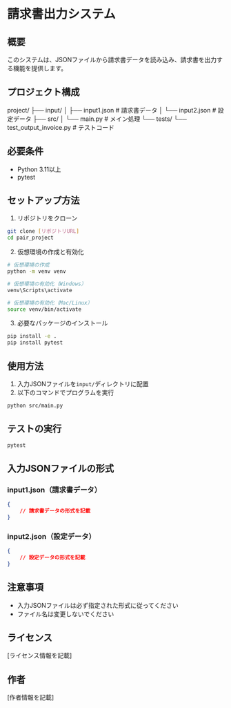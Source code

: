 # 請求書出力システム

## 概要
このシステムは、JSONファイルから請求書データを読み込み、請求書を出力する機能を提供します。

## プロジェクト構成
project/
├── input/
│ ├── input1.json # 請求書データ
│ └── input2.json # 設定データ
├── src/
│ └── main.py # メイン処理
└── tests/
└── test_output_invoice.py # テストコード

## 必要条件
- Python 3.11以上
- pytest

## セットアップ方法
1. リポジトリをクローン
```bash
git clone [リポジトリURL]
cd pair_project
```

2. 仮想環境の作成と有効化
```bash
# 仮想環境の作成
python -m venv venv

# 仮想環境の有効化（Windows）
venv\Scripts\activate

# 仮想環境の有効化（Mac/Linux）
source venv/bin/activate
```

3. 必要なパッケージのインストール
```bash
pip install -e .
pip install pytest
```

## 使用方法
1. 入力JSONファイルを`input/`ディレクトリに配置
2. 以下のコマンドでプログラムを実行
```bash
python src/main.py
```

## テストの実行
```bash
pytest
```

## 入力JSONファイルの形式
### input1.json（請求書データ）
```json
{
    // 請求書データの形式を記載
}
```

### input2.json（設定データ）
```json
{
    // 設定データの形式を記載
}
```

## 注意事項
- 入力JSONファイルは必ず指定された形式に従ってください
- ファイル名は変更しないでください

## ライセンス
[ライセンス情報を記載]

## 作者
[作者情報を記載]
